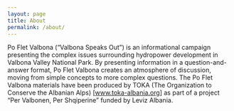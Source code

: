 ```yaml
---
layout: page
title: About
permalink: /about/
---
```


Po Flet Valbona (“Valbona Speaks Out”) is an informational campaign presenting the complex issues surrounding hydropower development in Valbona Valley National Park.  By presenting information in a question-and-answer format, Po Flet Valbona creates an atmosphere of discussion, moving from simple concepts to more complex questions.  The Po Flet Valbona materials have been produced by TOKA (The Organization to Conserve the Albanian Alps) [www.toka-albania.org] as part of a project “Per Valbonen, Per Shqiperine” funded by Leviz Albania.
